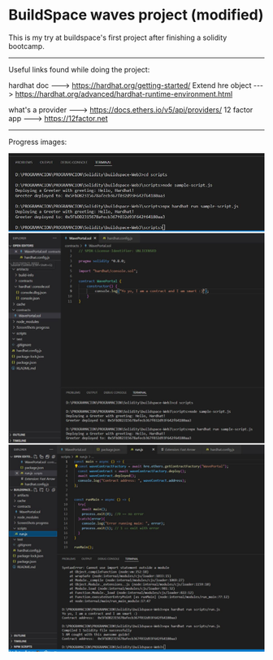 # BuildSpace waves project (modified)

This is my try at buildspace's first project after finishing a solidity bootcamp.

---------------------

Useful links found while doing the project:

hardhat doc ---> https://hardhat.org/getting-started/
Extend hre object ---> https://hardhat.org/advanced/hardhat-runtime-environment.html

what's a provider ---> https://docs.ethers.io/v5/api/providers/
12 factor app ---> https://12factor.net



---------------------
Progress images:
 
![alt text](https://github.com/fede2442/buildspaceWavesProject/blob/main/ScreenShots/1.JPG)
![alt text](https://github.com/fede2442/buildspaceWavesProject/blob/main/ScreenShots/2.JPG)
![alt text](https://github.com/fede2442/buildspaceWavesProject/blob/main/ScreenShots/3.JPG)


